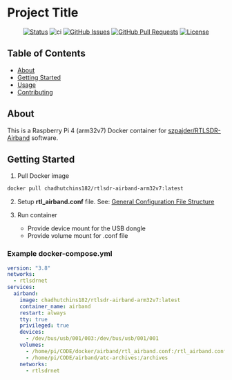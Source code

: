 # Project Title

<div align="center">

[![Status](https://img.shields.io/badge/status-active-success.svg)]()
![ci](https://github.com/chadhutchins182/rtlsdr-airband-arm32v7/workflows/ci/badge.svg?branch=main)
[![GitHub Issues](https://img.shields.io/github/issues/chadhutchins182/rtlsdr-airband-arm32v7.svg)](https://github.com/chadhutchins182/rtlsdr-airband-arm32v7/issues)
[![GitHub Pull Requests](https://img.shields.io/github/issues-pr/chadhutchins182/rtlsdr-airband-arm32v7.svg)](https://github.com/chadhutchins182/rtlsdr-airband-arm32v7/pulls)
[![License](https://img.shields.io/badge/license-MIT-blue.svg)](/LICENSE)

</div>

## Table of Contents

- [About](#about)
- [Getting Started](#getting_started)
- [Usage](#usage)
- [Contributing](../CONTRIBUTING.md)

## About <a name = "about"></a>

This is a Raspberry Pi 4 (arm32v7) Docker container for [szpajder/RTLSDR-Airband](https://github.com/szpajder/RTLSDR-Airband) software.

## Getting Started <a name = "getting_started"></a>

1. Pull Docker image 

```bash
docker pull chadhutchins182/rtlsdr-airband-arm32v7:latest
```

2. Setup __rtl_airband.conf__ file. See: [General Configuration File Structure](https://github.com/szpajder/RTLSDR-Airband/wiki/General-configuration-file-structure)
 
3. Run container
    * Provide device mount for the USB dongle
    * Provide volume mount for .conf file 

### Example docker-compose.yml

```yaml
version: "3.8"
networks:
  - rtlsdrnet
services:
  airband:
    image: chadhutchins182/rtlsdr-airband-arm32v7:latest
    container_name: airband
    restart: always
    tty: true
    privileged: true
    devices:
      - /dev/bus/usb/001/003:/dev/bus/usb/001/001
    volumes:
      - /home/pi/CODE/docker/airband/rtl_airband.conf:/rtl_airband.conf
      - /home/pi/CODE/airband/atc-archives:/archives
    networks:
      - rtlsdrnet
```
